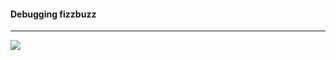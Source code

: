 #### Debugging fizzbuzz
----------------------------------------


![](https://repl.it/@AkashKushwah/day-13-3-exercise#main.py)

